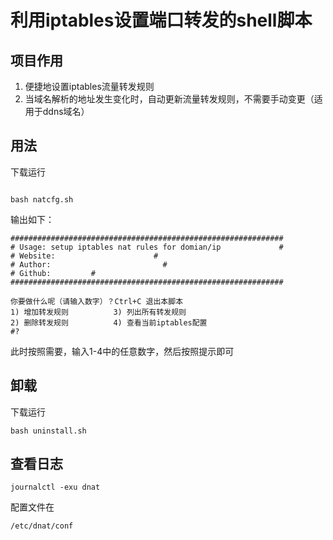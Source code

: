 # 利用iptables设置端口转发的shell脚本

## 项目作用

1. 便捷地设置iptables流量转发规则
2. 当域名解析的地址发生变化时，自动更新流量转发规则，不需要手动变更（适用于ddns域名）

## 用法

下载运行
```shell

bash natcfg.sh
```


输出如下：

```
#############################################################
# Usage: setup iptables nat rules for domian/ip             #
# Website:                      #
# Author:                         #
# Github:         #
#############################################################

你要做什么呢（请输入数字）？Ctrl+C 退出本脚本
1) 增加转发规则          3) 列出所有转发规则
2) 删除转发规则          4) 查看当前iptables配置
#?
```

此时按照需要，输入1-4中的任意数字，然后按照提示即可

## 卸载
下载运行
```shell
bash uninstall.sh
```

## 查看日志

```shell
journalctl -exu dnat
```


配置文件在

```shell
/etc/dnat/conf
```

